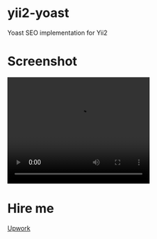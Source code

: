 # yii2-yoast
Yoast SEO implementation for Yii2

# Screenshot
<video width="320" height="240" controls>
  <source src="./assets/demo.mp4" type="video/mp4">
</video>

# Hire me
<a href="https://www.upwork.com/freelancers/~01d289e63486210902" target="blank">Upwork</a>
